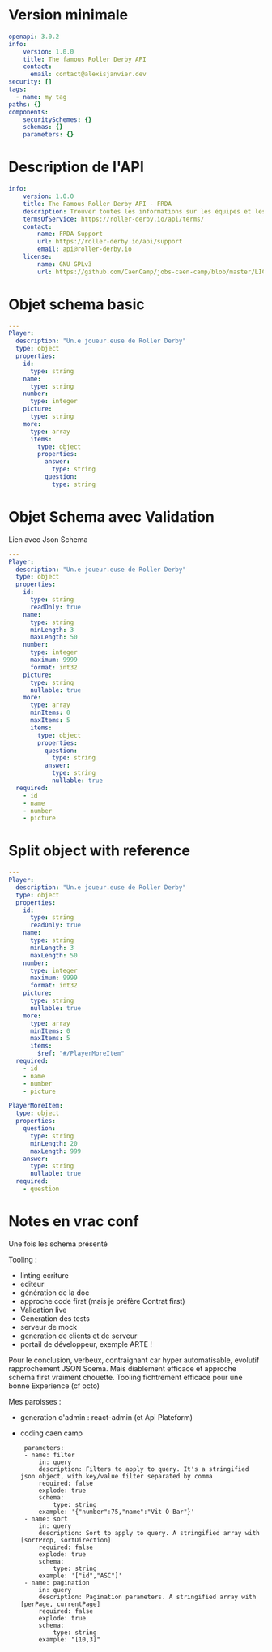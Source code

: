 # Version minimale

```yaml
openapi: 3.0.2
info:
    version: 1.0.0
    title: The famous Roller Derby API
    contact:
      email: contact@alexisjanvier.dev
security: []
tags:
  - name: my tag
paths: {}
components:
    securitySchemes: {}
    schemas: {}
    parameters: {}
```

# Description de l'API

```yaml
info:
    version: 1.0.0
    title: The Famous Roller Derby API - FRDA
    description: Trouver toutes les informations sur les équipes et les matchs de Roller Derby en Europe.
    termsOfService: https://roller-derby.io/api/terms/
    contact:
        name: FRDA Support
        url: https://roller-derby.io/api/support
        email: api@roller-derby.io
    license:
        name: GNU GPLv3
        url: https://github.com/CaenCamp/jobs-caen-camp/blob/master/LICENSE
```

# Objet schema basic

```yaml
---
Player:
  description: "Un.e joueur.euse de Roller Derby"
  type: object
  properties:
    id:
      type: string
    name:
      type: string
    number:
      type: integer
    picture:
      type: string
    more:
      type: array
      items:
        type: object
        properties:
          answer:
            type: string
          question:
            type: string
```

# Objet Schema avec Validation
Lien avec Json Schema

```yaml
---
Player:
  description: "Un.e joueur.euse de Roller Derby"
  type: object
  properties:
    id:
      type: string
      readOnly: true
    name:
      type: string
      minLength: 3
      maxLength: 50
    number:
      type: integer
      maximum: 9999
      format: int32
    picture:
      type: string
      nullable: true
    more:
      type: array
      minItems: 0
      maxItems: 5
      items:
        type: object
        properties:
          question:
            type: string
          answer:
            type: string
            nullable: true
  required:
    - id
    - name
    - number
    - picture
```

# Split object with reference

```yaml
---
Player:
  description: "Un.e joueur.euse de Roller Derby"
  type: object
  properties:
    id:
      type: string
      readOnly: true
    name:
      type: string
      minLength: 3
      maxLength: 50
    number:
      type: integer
      maximum: 9999
      format: int32
    picture:
      type: string
      nullable: true
    more:
      type: array
      minItems: 0
      maxItems: 5
      items:
        $ref: "#/PlayerMoreItem"
  required:
    - id
    - name
    - number
    - picture

PlayerMoreItem:
  type: object
  properties:
    question:
      type: string
      minLength: 20
      maxLength: 999
    answer:
      type: string
      nullable: true
  required:
    - question
```





# Notes en vrac conf

Une fois les schema présenté

Tooling :

- linting ecriture
- editeur
- génération de la doc
- approche code first (mais je préfère Contrat first)
- Validation live
- Generation des tests
- serveur de mock
- generation de clients et de serveur
- portail de développeur, exemple ARTE !

Pour le conclusion, verbeux, contraignant car hyper automatisable, evolutif rapprochement JSON Scema.
Mais diablement efficace et approche schema first vraiment chouette. Tooling fichtrement efficace pour une bonne Experience (cf octo)

Mes paroisses :
 - generation d'admin : react-admin (et Api Plateform)
 - coding caen camp



		parameters:
		- name: filter
			in: query
			description: Filters to apply to query. It's a stringified json object, with key/value filter separated by comma
			required: false
			explode: true
			schema:
				type: string
			example: '{"number":75,"name":"Vit Ô Bar"}'
		- name: sort
			in: query
			description: Sort to apply to query. A stringified array with [sortProp, sortDirection]
			required: false
			explode: true
			schema:
				type: string
			example: '["id","ASC"]'
		- name: pagination
			in: query
			description: Pagination parameters. A stringified array with [perPage, currentPage]
			required: false
			explode: true
			schema:
				type: string
			example: "[10,3]"
